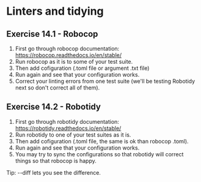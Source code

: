 # Linters and tidying

## Exercise 14.1 - Robocop

1. First go through robocop documentation: https://robocop.readthedocs.io/en/stable/ 
2. Run robocop as it is to some of your test suite.
3. Then add cofiguration (.toml file or argument .txt file)
4. Run again and see that your configuration works.
5. Correct your linting errors from one test suite (we'll be testing Robotidy next so don't correct all of them).

## Exercise 14.2 - Robotidy

1. First go through robotidy documentation: https://robotidy.readthedocs.io/en/stable/
2. Run robotidy to one of your test suites as it is.
3. Then add cofiguration (.toml file, the same is ok than robocop .toml).
4. Run again and see that your configuration works.
5. You may try to sync the configurations so that robotidy will correct things so that robocop is happy.

Tip: --diff lets you see the difference.
